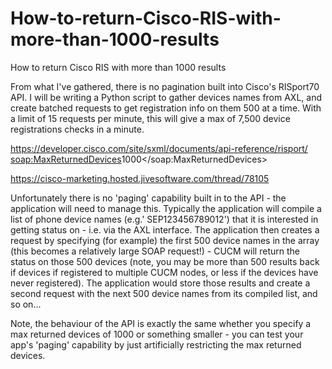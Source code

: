 # How-to-return-Cisco-RIS-with-more-than-1000-results
How to return Cisco RIS with more than 1000 results

From what I've gathered, there is no pagination built into Cisco's RISport70 API. I will be writing a Python script to gather devices names from AXL, and create batched requests to get registration info on them 500 at a time. With a limit of 15 requests per minute, this will give a max of 7,500 device registrations checks in a minute.

https://developer.cisco.com/site/sxml/documents/api-reference/risport/
<soap:MaxReturnedDevices>1000</soap:MaxReturnedDevices>

https://cisco-marketing.hosted.jivesoftware.com/thread/78105

Unfortunately there is no 'paging' capability built in to the API - the application will need to manage this.  Typically the application will compile a list of phone device names (e.g.' SEP123456789012') that it is interested in getting status on - i.e. via the AXL interface.  The application then creates a <selectCmDevice> request by specifying (for example) the first 500 device names in the <SelectItems> array (this becomes a relatively large SOAP request!) - CUCM will return the status on those 500 devices (note, you may be more than 500 results back if devices if registered to multiple CUCM nodes, or less if the devices have never registered).  The application would store those results and create a second request with the next 500 device names from its compiled list, and so on...

 

Note, the behaviour of the API is exactly the same whether you specify a max returned devices of 1000 or something smaller - you can test your app's 'paging' capability by just artificially restricting the max returned devices.
